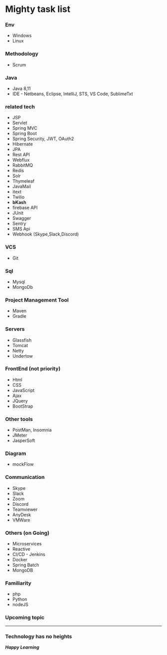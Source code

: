# Mighty task list

### Env
* Windows
* Linux

### Methodology
* Scrum

### Java
* Java 8,11
* IDE - Netbeans, Eclipse, IntelliJ, STS, VS Code, SublimeTxt

### related tech
* JSP
* Servlet
* Spring MVC
* Spring Boot
* Spring Security, JWT, OAuth2
* Hibernate
* JPA
* Rest API
* Webflux
* RabbitMQ
* Redis
* Solr
* Thymeleaf
* JavaMail
* itext
* Twilio
* **bKash**
* firebase API
* JUnit
* Swagger
* Sentry
* SMS Api
* Webhook (Skype,Slack,Discord)


### VCS
* Git

### Sql
* Mysql
* MongoDb

### Project Management Tool
* Maven
* Gradle

### Servers
* Glassfish
* Tomcat
* Netty
* Undertow

### FrontEnd (not priority)
* Html
* CSS
* JavaScript
* Ajax
* JQuery
* BootStrap

### Other tools
* PostMan, Insomnia
* JMeter
* JasperSoft

### Diagram
* mockFlow

### Communication 
* Skype
* Slack
* Zoom
* Discord
* Teamviewer
* AnyDesk
* VMWare

### Others (on Going)
* Microservices
* Reactive
* CI/CD - Jenkins
* Docker
* Spring Batch
* MongoDB


### Familiarity
* php
* Python
* nodeJS

### Upcoming topic

--------------------




### Technology has no heights
***Happy Learning***
